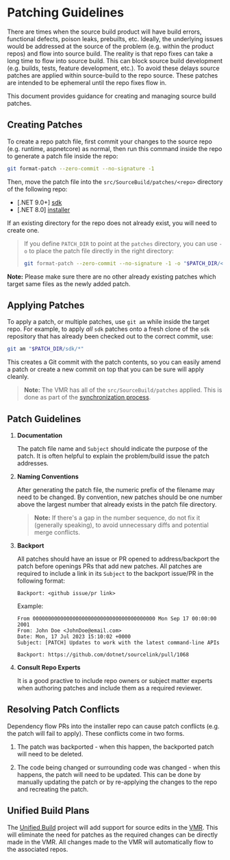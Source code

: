 # Patching Guidelines

There are times when the source build product will have build errors, functional
defects, poison leaks, prebuilts, etc. Ideally, the underlying issues would be
addressed at the source of the problem (e.g. within the product repos) and flow
into source build. The reality is that repo fixes can take a long time to flow
 into source build. This can block source build development (e.g. builds, tests,
feature development, etc.). To avoid these delays source patches are applied
within source-build to the repo source. These patches are intended to be
ephemeral until the repo fixes flow in.

This document provides guidance for creating and managing source build patches.

## Creating Patches

To create a repo patch file, first commit your changes to the source repo (e.g.
runtime, aspnetcore) as normal, then run this command inside the repo to
generate a patch file inside the repo:

```sh
git format-patch --zero-commit --no-signature -1
```

Then, move the patch file into the `src/SourceBuild/patches/<repo>` directory of
the following repo:

* [.NET 9.0+]
  [sdk](https://github.com/dotnet/sdk/tree/main/src/SourceBuild/patches)
* [.NET 8.0]
  [installer](https://github.com/dotnet/installer/tree/main/src/SourceBuild/patches)

If an existing directory for the repo does not already exist, you will need to
create one.

> If you define `PATCH_DIR` to point at the `patches` directory, you can use
> `-o` to place the patch file directly in the right directory:
>
> ```sh
> git format-patch --zero-commit --no-signature -1 -o "$PATCH_DIR/<repo>"
> ```

**Note:** Please make sure there are no other already existing patches which target same files as the newly added patch.

## Applying Patches

To apply a patch, or multiple patches, use `git am` while inside the target
repo. For example, to apply *all* `sdk` patches onto a fresh clone of the `sdk`
repository that has already been checked out to the correct commit, use:

```sh
git am "$PATCH_DIR/sdk/*"
```

This creates a Git commit with the patch contents, so you can easily amend a
patch or create a new commit on top that you can be sure will apply cleanly.

> **Note:** The VMR has all of the `src/SourceBuild/patches` applied. This is
done as part of the [synchronization
process](https://github.com/dotnet/arcade/blob/main/Documentation/UnifiedBuild/VMR-Design-And-Operation.md#source-build-patches).

## Patch Guidelines

1. **Documentation**

    The patch file name and `Subject` should indicate the purpose of the patch.
    It is often helpful to explain the problem/build issue the patch addresses.

1. **Naming Conventions**

    After generating the patch file, the numeric prefix of the filename may need
    to be changed. By convention, new patches should be one number above the
    largest number that already exists in the patch file directory.

    > **Note:** If there's a gap in the number sequence, do not fix it
    (generally speaking), to avoid unnecessary diffs and potential merge
    conflicts.

1. **Backport**

    All patches should have an issue or PR opened to address/backport the patch
    before openings PRs that add new patches.  All patches are required to
    include a link in its `Subject` to the backport issue/PR in the following
    format:

    `Backport: <github issue/pr link>`

    Example:

    ``` text
    From 0000000000000000000000000000000000000000 Mon Sep 17 00:00:00 2001
    From: John Doe <JohnDoe@email.com>
    Date: Mon, 17 Jul 2023 15:10:02 +0000
    Subject: [PATCH] Updates to work with the latest command-line APIs

    Backport: https://github.com/dotnet/sourcelink/pull/1068
    ```

1. **Consult Repo Experts**

    It is a good practive to include repo owners or subject matter experts when
    authoring patches and include them as a required reviewer.

## Resolving Patch Conflicts

Dependency flow PRs into the installer repo can cause patch conflicts (e.g. the
patch will fail to apply). These conflicts come in two forms.

1. The patch was backported - when this happen, the backported patch will need
to be deleted.

1. The code being changed or surrounding code was changed - when this happens,
the patch will need to be updated. This can be done by manually updating the
patch or by re-applying the changes to the repo and recreating the patch.

## Unified Build Plans

The [Unified
Build](https://github.com/dotnet/arcade/blob/main/Documentation/UnifiedBuild/README.md)
project will add support for source edits in the
[VMR](https://github.com/dotnet/dotnet). This will eliminate the need for
patches as the required changes can be directly made in the VMR. All changes
made to the VMR will automatically flow to the associated repos.
